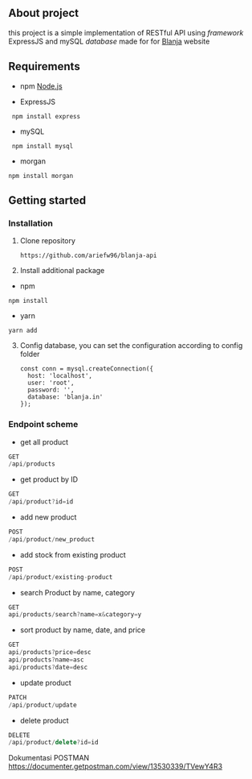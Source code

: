 ## About project

this project is a simple implementation of RESTful API using *framework* ExpressJS and mySQL *database* made for for [Blanja](blanja-arief-project.netlify.app) website

## Requirements

- npm [Node.js](https://nodejs.org/en/download/)
* ExpressJS

```
 npm install express
```

- mySQL

```
 npm install mysql
```

- morgan

```
npm install morgan
```



## Getting started

### Installation

1. Clone repository
   
   ```
   https://github.com/ariefw96/blanja-api
   ```

2.  Install additional package
   
   * npm
   
   ```
   npm install
   ```
   
   * yarn
   
   ```
   yarn add
   ```

3. Config database, you can set the configuration according to config folder
   
   ```
   const conn = mysql.createConnection({
     host: 'localhost',
     user: 'root',
     password: '',
     database: 'blanja.in'
   });
   ```

### Endpoint scheme

- get all product

```js
GET
/api/products
```

- get product by ID

```js
GET
/api/product?id=id
```

- add new product

```js
POST
/api/product/new_product
```
- add stock from existing product

```js
POST
/api/product/existing-product
```

- search Product by name, category

```js
GET
api/products/search?name=x&category=y
```

- sort product by name, date, and price

```js
GET
api/products?price=desc 
api/products?name=asc 
api/products?date=desc 
```


- update product

```js
PATCH
/api/product/update
```

- delete product

```js
DELETE
/api/product/delete?id=id
```

Dokumentasi POSTMAN https://documenter.getpostman.com/view/13530339/TVewY4R3
